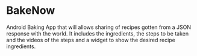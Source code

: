 # BakeNow
Android Baking App that will allows sharing of recipes gotten from a JSON response with the world. It includes the ingredients, the steps to be taken and the videos of the steps and a widget to show the desired recipe ingredients.
